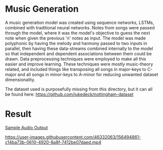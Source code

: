# Music Generation
A music generation model was created using sequence networks, LSTMs, combined with traditional neural networks. Notes from songs were passed through the model, where it was the model's objective to guess the next note when given the previous 'n' notes as input. The model was made polyphonic by having the melody and harmony passed to two inputs in parallel, then having these data-streams combined internally to the model so that independent and dependent associations between them could be drawn. Data preprocessing techniques were employed to make all this easier and improve learning. These techniques were mostly music-theory related, and included things like transposing all songs in major-keys to C-major and all songs in minor-keys to A-minor for reducing unwanted dataset dimensionality.

The dataset used is purposefully missing from this directory, but it can all be found here: https://github.com/jukedeck/nottingham-dataset

# Result
[Sample Audio Output](https://github.com/A-r-s-h-i-a/Personal-Projects/blob/main/Music%20Generation/PolyphonicArchitecture_Test1.mp3)


https://user-images.githubusercontent.com/46332063/156494861-c14ba73b-0610-4920-8a8f-7412be07daed.mp4

